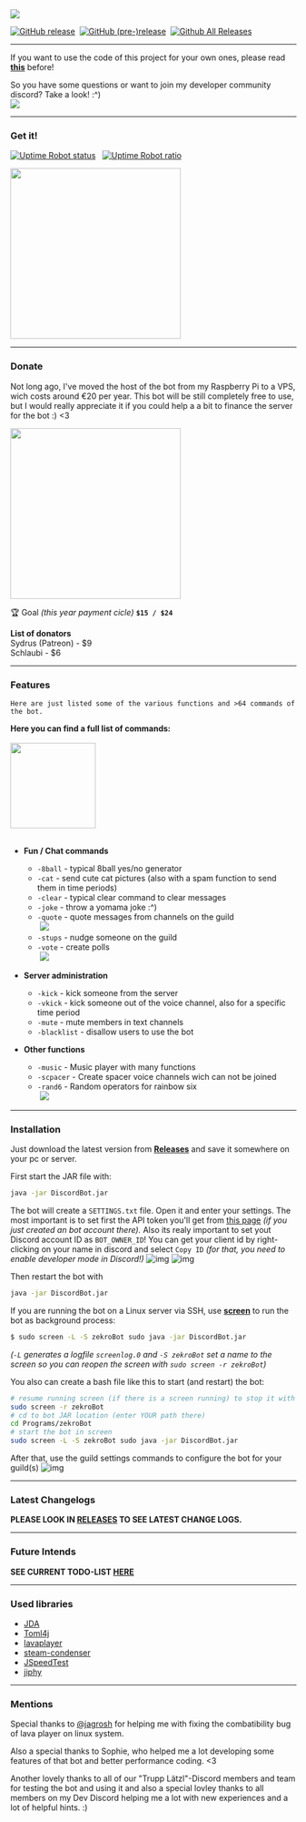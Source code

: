 <img src="https://raw.githubusercontent.com/zekroTJA/DiscordBot/master/.websrc/logo%20-%20title.png" />
<br/>

[![GitHub release](https://img.shields.io/github/release/zekrotja/DiscordBot.svg)](https://github.com/zekroTJA/DiscordBot/releases)&nbsp;
[![GitHub (pre-)release](https://img.shields.io/github/release/zekrotja/DiscordBot/all.svg)](https://github.com/zekroTJA/DiscordBot/releases)&nbsp;
[![Github All Releases](https://img.shields.io/github/downloads/zekroTJA/DiscordBot/total.svg)](https://github.com/zekroTJA/DiscordBot)
<br>


-----

If you want to use the code of this project for your own ones, please read **[this](http://s.zekro.de/codepolicy)** before!

So you have some questions or want to join my developer community discord? Take a look! :^)
<br/><a href="http://discord.zekro.de"><img src="https://discordapp.com/api/guilds/307084334198816769/embed.png"/></a>

-----
### Get it!
[![Uptime Robot status](https://img.shields.io/uptimerobot/status/m779430970-e7fbeac99e0f5b24c277880c.svg)](https://stats.uptimerobot.com/WPBJjHp26) &nbsp;
[![Uptime Robot ratio](https://img.shields.io/uptimerobot/ratio/m779430970-e7fbeac99e0f5b24c277880c.svg)](https://stats.uptimerobot.com/WPBJjHp26)

<a href="https://discordapp.com/oauth2/authorize?client_id=272336949841362944&scope=bot&permissions=1610083415"><img src="https://github.com/zekroTJA/DiscordBot/blob/master/.websrc/add_to_discord.png?raw=true" width="300"/></a>

---
### Donate

Not long ago, I've moved the host of the bot from my Raspberry Pi to a VPS, wich costs around €20 per year. This bot will be still completely free to use, but I would really appreciate it if you could help a a bit to finance the server for the bot :) <3

<a href="http://support.zekro.de"><img src="https://github.com/zekroTJA/DiscordBot/blob/master/.websrc/donate.png" width="300"/></a>

🏆 Goal *(this year payment cicle)*  **`$15 / $24`**

**List of donators**<br>
Sydrus (Patreon)  -  $9<br>
Schlaubi  -  $6

-----
### Features

```
Here are just listed some of the various functions and >64 commands of the bot.
```
**Here you can find a full list of commands:**<br><br>
<a href="https://docs.google.com/spreadsheets/d/1vDsZgn49s6D1OCfyJE0aAixgbMfHb1n6ybHPG8g2Ing/edit?usp=sharing" target="_blank"><img src="https://s3.amazonaws.com/cdn.freshdesk.com/data/helpdesk/attachments/production/1033926355/original/GoogleSheets.png" width="150"/></a><br><br>

- **Fun / Chat commands**
  - `-8ball` - typical 8ball yes/no generator
  - `-cat` - send cute cat pictures (also with a spam function to send them in time periods)
  - `-clear` - typical clear command to clear messages
  - `-joke` - throw a yomama joke :^)
  - `-quote` - quote messages from channels on the guild<br>
  &nbsp;![](https://image.prntscr.com/image/g3-ctAYBSlu1eS9qoFTSSQ.png)
  - `-stups` - nudge someone on the guild
  - `-vote` - create polls<br>
  &nbsp;![](https://image.prntscr.com/image/5_avzZNQRUijY2rUgc1XgQ.png)
  
  
- **Server administration**
  - `-kick` - kick someone from the server
  - `-vkick` - kick someone out of the voice channel, also for a specific time period
  - `-mute` - mute members in text channels
  - `-blacklist` - disallow users to use the bot
  
- **Other functions**
  - `-music` - Music player with many functions
  - `-scpacer` - Create spacer voice channels wich can not be joined
  - `-rand6` - Random operators for rainbow six<br>
  &nbsp;![](https://image.prntscr.com/image/WHZh5l76TKupvWUmoIQBpA.png)

-----
### Installation

Just download the latest version from **[Releases](https://github.com/zekroTJA/DiscordBot/releases)** and save it somewhere on your pc or server.

First start the JAR file with:
```bash
java -jar DiscordBot.jar
```
The bot will create a `SETTINGS.txt` file. Open it and enter your settings.
The most important is to set first the API token you'll get from [this page](https://discordapp.com/developers/applications/me) *(if you just created an bot account there).* Also its realy important to set yout Discord account ID as `BOT_OWNER_ID`! You can get your client id by right-clicking on your name in discord and select `Copy ID` *(for that, you need to enable developer mode in Discord!)*
![img](https://image.prntscr.com/image/Jmf2FssPSdKEb9jNOTra-g.png)
![img](https://image.prntscr.com/image/UrxT_eI7SbqmZIcbQs1QvQ.png)

Then restart the bot with
```bash
java -jar DiscordBot.jar
```

If you are running the bot on a Linux server via SSH, use **[screen](https://wiki.ubuntuusers.de/Screen/)** to run the bot as background process:
```bash
$ sudo screen -L -S zekroBot sudo java -jar DiscordBot.jar
```
*(`-L` generates a logfile `screenlog.0` and `-S zekroBot` set a name to the screen so you can reopen the screen with `sudo screen -r zekroBot`)*

You also can create a bash file like this to start (and restart) the bot:
```bash
# resume running screen (if there is a screen running) to stop it with [STRG] + [C]
sudo screen -r zekroBot
# cd to bot JAR location (enter YOUR path there)
cd Programs/zekroBot
# start the bot in screen
sudo screen -L -S zekroBot sudo java -jar DiscordBot.jar
```

After that, use the guild settings commands to configure the bot for your guild(s)
![img](https://image.prntscr.com/image/VKw6mpxPS8in40ZB4sTOMQ.png)

-----
### Latest Changelogs

**PLEASE LOOK IN <a href="https://github.com/zekroTJA/DiscordBot/releases">RELEASES</a> TO SEE LATEST CHANGE LOGS.**

-----
### Future Intends

**SEE CURRENT TODO-LIST <a href="https://docs.google.com/spreadsheets/d/e/2PACX-1vTPfpbg5fEssYD-X4XaR5ISM_xXrOEoqKnoWO7kUkVVBFARxtf49u4wKfUe0L-tkN2AoNffhebZJ-5R/pubhtml">HERE</a>**

-----
### Used libraries

- <a href="https://github.com/DV8FromTheWorld/JDA">JDA</a>
- <a href="https://github.com/mwanji/toml4j">Toml4j</a>
- <a href="https://github.com/sedmelluq/lavaplayer">lavaplayer</a>
- <a href="https://github.com/koraktor/steam-condenser-java">steam-condenser</a>
- <a href="https://github.com/bertrandmartel/speed-test-lib">JSpeedTest</a>
- <a href="https://github.com/brunocvcunha/jiphy">jiphy</a>

-----
### Mentions
Special thanks to <a href="https://github.com/jagrosh">@jagrosh</a> for helping me with fixing the combatibility bug of lava player on linux system.

Also a special thanks to Sophie, who helped me a lot developing some features of that bot and better performance coding. <3

Another lovely thanks to all of our "Trupp Lätzl"-Discord members and team for testing the bot and using it and also a special lovley thanks to all members on my Dev Discord helping me a lot with new experiences and a lot of helpful hints. :)
